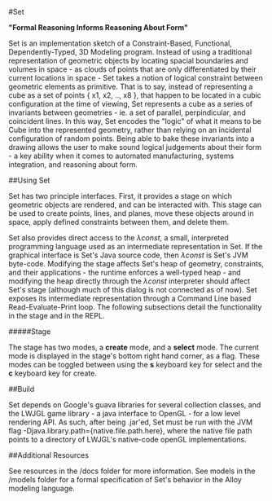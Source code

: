 #Set

**"Formal Reasoning Informs Reasoning About Form"**

Set is an implementation sketch of a Constraint-Based, Functional, Dependently-Typed, 3D Modeling program.
Instead of using a traditional representation of geometric objects by locating spacial boundaries and volumes in space -
as clouds of points that are only differentiated by their current locations in space - Set takes a notion of logical constraint
between geometric elements as primitive. That is to say, instead of representing a cube as a set of points { x1, x2, .., x8 },
that happen to be located in a cubic configuration at the time of viewing, Set represents a cube as a series of invariants
between geometries - ie. a set of parallel, perpindicular, and coincident lines. In this way, Set encodes the "logic" of what
it means to be Cube into the represented geometry, rather than relying on an incidental configuration of random points.
Being able to bake these invariants into a drawing allows the user to make sound logical judgements about their form - a key ability
when it comes to automated manufacturing, systems integration, and reasoning about form.


##Using Set

Set has two principle interfaces. First, it provides a stage on which geometric objects are rendered, and can be interacted with.
This stage can be used to create points, lines, and planes, move these objects around in space, apply defined constraints between them, and
delete them.

Set also provides direct access to the *&lambda;const*, a small, interpreted programming language used as an intermediate representation in
Set. If the graphical interface is Set's Java source code, then *&lambda;const* is Set's JVM byte-code. Modifying the stage affects Set's
heap of geometry, constraints, and their applications - the runtime enforces a well-typed heap - and modifying the heap directly through the *&lambda;const*
interpreter should affect Set's stage (although much of this dialog is not connected as of now). Set exposes its intermediate representation through a
Command Line based Read-Evaluate-Print loop. The following subsections detail the functionality in the stage and in the REPL.

#####Stage

The stage has two modes, a **create** mode, and a **select** mode. The current mode is displayed in the stage's bottom right hand corner, as a flag. These modes can
be toggled between using the **s** keyboard key for select and the **c** keyboard key for create.




##Build

Set depends on Google's guava libraries for several collection classes, and the LWJGL game library - a java interface to OpenGL - for a low level rendering API.
As such, after being .jar'ed, Set must be run with the JVM flag -Djava.library.path={native.file.path.here}, where the native file path points to a directory of LWJGL's
native-code openGL implementations.

##Additional Resources

See resources in the /docs folder for more information.
See models in the /models folder for a formal specification of Set's behavior in the Alloy modeling language.